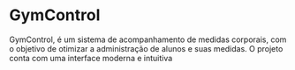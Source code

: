 # GymControl
GymControl, é um sistema de acompanhamento de medidas corporais, com o objetivo de otimizar a administração de alunos e suas medidas. O projeto conta com uma interface moderna e intuitiva

